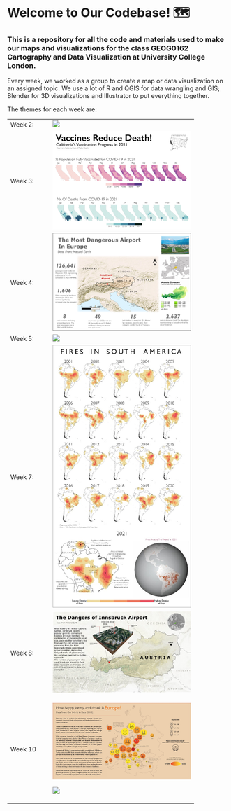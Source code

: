 # Welcome to Our Codebase! 🗺

### This is a repository for all the code and materials used to make our maps and visualizations for the class GEOG0162 Cartography and Data Visualization at University College London.

Every week, we worked as a group to create a map or data visualization
on an assigned topic. We use a lot of R and QGIS for data wrangling and
GIS; Blender for 3D visualizations and Illustrator to put everything
together.

The themes for each week are:

<table style="width:85%;">
<colgroup>
<col style="width: 19%" />
<col style="width: 65%" />
</colgroup>
<tbody>
<tr class="odd">
<td>Week 2:</td>
<td><img src="images/lizzyline_dark_final.jpg" /></td>
</tr>
<tr class="even">
<td>Week 3:</td>
<td><img src="images/map_final.jpg" /></td>
</tr>
<tr class="odd">
<td>Week 4:</td>
<td><img src="images/week5final.jpg" /></td>
</tr>
<tr class="even">
<td>Week 5:</td>
<td><img src="images/finalmapweek6.jpg" /></td>
</tr>
<tr class="odd">
<td>Week 7:</td>
<td><img src="images/final_still.jpg" /></td>
</tr>
<tr class="even">
<td>Week 8:</td>
<td><img src="images/Picture%201.jpg" /></td>
</tr>
<tr class="odd">
<td>Week 10</td>
<td><p><img src="images/map_still.jpg" /></p>
<p><img src="newplot(1).jpg" /></p></td>
</tr>
</tbody>
</table>
